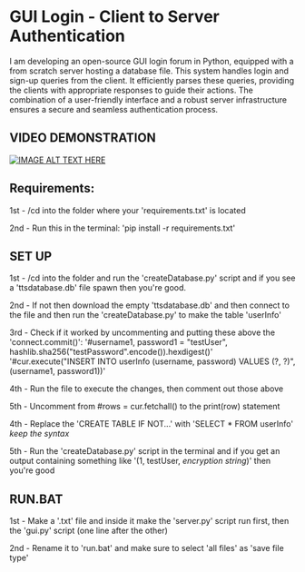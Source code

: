 # GUI Login - Client to Server Authentication
I am developing an open-source GUI login forum in Python, equipped with a from scratch server hosting a database file. This system handles login and sign-up queries from the client. It efficiently parses these queries, providing the clients with appropriate responses to guide their actions. The combination of a user-friendly interface and a robust server infrastructure ensures a secure and seamless authentication process.

## VIDEO DEMONSTRATION
[![IMAGE ALT TEXT HERE](https://img.youtube.com/vi/MN-zepaJXXM/0.jpg)](https://www.youtube.com/watch?v=MN-zepaJXXM)

## Requirements:
1st - /cd into the folder where your 'requirements.txt' is located

2nd - Run this in the terminal: 'pip install -r requirements.txt'

## SET UP
1st - /cd into the folder and run the 'createDatabase.py' script and if you see a 'ttsdatabase.db' file spawn then you're good.

2nd - If not then download the empty 'ttsdatabase.db' and then connect to the file and then run the 'createDatabase.py' to make the table 'userInfo'

3rd - Check if it worked by uncommenting and putting these above the 'connect.commit()':
'#username1, password1 = "testUser", hashlib.sha256("testPassword".encode()).hexdigest()'
'#cur.execute("INSERT INTO userInfo (username, password) VALUES (?, ?)", (username1, password1))'

4th - Run the file to execute the changes, then comment out those above

5th - Uncomment from #rows = cur.fetchall() to the print(row) statement

4th - Replace the 'CREATE TABLE IF NOT...' with 'SELECT * FROM userInfo' *keep the syntax*

5th - Run the 'createDatabase.py' script in the terminal and if you get an output containing something like '(1, testUser, *encryption string*)' then you're good

## RUN.BAT
1st - Make a '.txt' file and inside it make the 'server.py' script run first, then the 'gui.py' script (one line after the other)

2nd - Rename it to 'run.bat' and make sure to select 'all files' as 'save file type'
